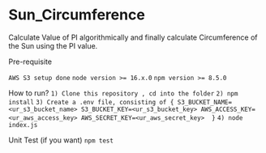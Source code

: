 # Sun_Circumference
Calculate Value of PI algorithmically and finally calculate Circumference of the Sun using the PI value.

Pre-requisite 

` AWS S3 setup done `
` node version >= 16.x.0 `
` npm version >= 8.5.0 `

How to run? 
` 1) Clone this repository , cd into the folder `
` 2) npm install `
` 3) Create a .env file, consisting of {
    S3_BUCKET_NAME=<ur_s3_bucket_name>
    S3_BUCKET_KEY=<ur_s3_bucket_key>
    AWS_ACCESS_KEY=<ur_aws_access_key>
    AWS_SECRET_KEY=<ur_aws_secret_key> 
    } `
` 4) node index.js ` 

Unit Test (if you want)
`npm test`
